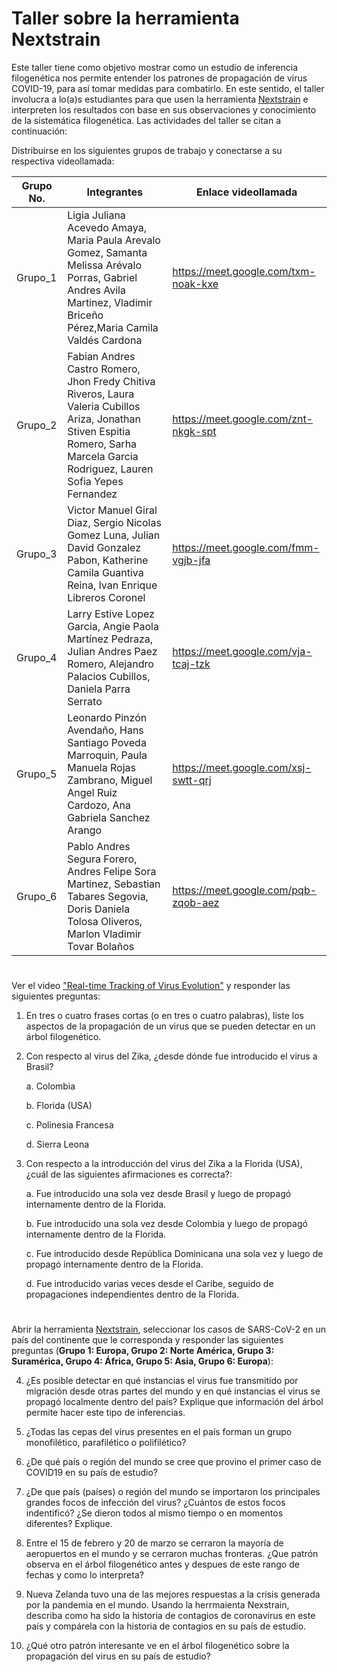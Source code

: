 # Taller sobre la herramienta Nextstrain

Este taller tiene como objetivo mostrar como un estudio de inferencia filogenética nos permite entender los patrones de propagación de virus COVID-19, para así tomar medidas para combatirlo. En este sentido, el taller involucra a lo(a)s estudiantes para que usen la herramienta [Nextstrain](https://nextstrain.org/) e interpreten los resultados con base en sus observaciones y conocimiento de la sistemática filogenética. Las actividades del taller se citan a continuación:

Distribuirse en los siguientes grupos de trabajo y conectarse a su respectiva videollamada:

|Grupo No.|Integrantes|Enlace videollamada|
|---|---|---|
Grupo_1|Ligia Juliana Acevedo Amaya, Maria Paula Arevalo Gomez, Samanta Melissa Arévalo Porras, Gabriel Andres Avila Martinez, Vladimir Briceño Pérez,Maria Camila Valdés Cardona|https://meet.google.com/txm-noak-kxe|
Grupo_2|Fabian Andres Castro Romero, Jhon Fredy Chitiva Riveros, Laura Valeria Cubillos Ariza, Jonathan Stiven Espitia Romero, Sarha Marcela Garcia Rodriguez, Lauren Sofia Yepes Fernandez|https://meet.google.com/znt-nkgk-spt|
Grupo_3|Victor Manuel Giral Diaz, Sergio Nicolas Gomez Luna, Julian David Gonzalez Pabon, Katherine Camila Guantiva Reina, Ivan Enrique Libreros Coronel|https://meet.google.com/fmm-vgjb-jfa|
Grupo_4|Larry Estive Lopez Garcia, Angie Paola Martínez Pedraza, Julian Andres Paez Romero, Alejandro Palacios Cubillos, Daniela Parra Serrato|https://meet.google.com/vja-tcaj-tzk|
Grupo_5|Leonardo Pinzón Avendaño, Hans Santiago Poveda Marroquin, Paula Manuela Rojas Zambrano, Miguel Angel Ruiz Cardozo, Ana Gabriela Sanchez Arango|https://meet.google.com/xsj-swtt-qrj|
Grupo_6|Pablo Andres Segura Forero, Andres Felipe Sora Martinez, Sebastian Tabares Segovia, Doris Daniela Tolosa Oliveros, Marlon Vladimir Tovar Bolaños|https://meet.google.com/pqb-zqob-aez|

#

Ver el video ["Real-time Tracking of Virus Evolution"](https://youtu.be/Ok2iZ9-cUlk) y responder las siguientes preguntas:

1. En tres o cuatro frases cortas (o en tres o cuatro palabras), liste los aspectos de la propagación de un virus que se pueden detectar en un árbol filogenético.

2. Con respecto al virus del Zika, ¿desde dónde fue introducido el virus a Brasil?

   a. Colombia
   
   b. Florida (USA)
   
   c. Polinesia Francesa
   
   d. Sierra Leona

3. Con respecto a la introducción del virus del Zika a la Florida (USA), ¿cuál de las siguientes afirmaciones es correcta?:

   a. Fue introducido una sola vez desde Brasil y luego de propagó internamente dentro de la Florida.
   
   b. Fue introducido una sola vez desde Colombia y luego de propagó internamente dentro de la Florida.
   
   c. Fue introducido desde República Dominicana una sola vez y luego de propagó internamente dentro de la Florida.
   
   d. Fue introducido varias veces desde el Caribe, seguido de propagaciones independientes dentro de la Florida. 

#

Abrir la herramienta [Nextstrain](https://nextstrain.org/), seleccionar los casos de SARS-CoV-2 en un país del continente que le corresponda y responder las siguientes preguntas (**Grupo 1: Europa, Grupo 2: Norte América, Grupo 3: Suramérica, Grupo 4: África, Grupo 5: Asia, Grupo 6: Europa**):

4. ¿Es posible detectar en qué instancias el virus fue transmitido por migración desde otras partes del mundo y en qué instancias el virus se propagó localmente dentro del país? Explique que información del árbol permite hacer este tipo de inferencias.   

5. ¿Todas las cepas del virus presentes en el país forman un grupo monofilético, parafilético o polifilético?

6. ¿De qué país o región del mundo se cree que provino el primer caso de COVID19 en su país de estudio?

7. ¿De que país (países) o región del mundo se importaron los principales grandes focos de infección del virus? ¿Cuántos de estos focos indentificó? ¿Se dieron todos al mismo tiempo o en momentos diferentes? Explique.

8. Entre el 15 de febrero y 20 de marzo se cerraron la mayoría de aeropuertos en el mundo y se cerraron muchas fronteras. ¿Que patrón observa en el árbol filogenético antes y despues de este rango de fechas y como lo interpreta?

9. Nueva Zelanda tuvo una de las mejores respuestas a la crisis generada por la pandemia en el mundo. Usando la herrmaienta Nexstrain, describa como ha sido la historia de contagios de coronavirus en este país y compárela con la historia de contagios en su país de estudio.

10. ¿Qué otro patrón interesante ve en el árbol filogenético sobre la propagación del virus en su país de estudio?
